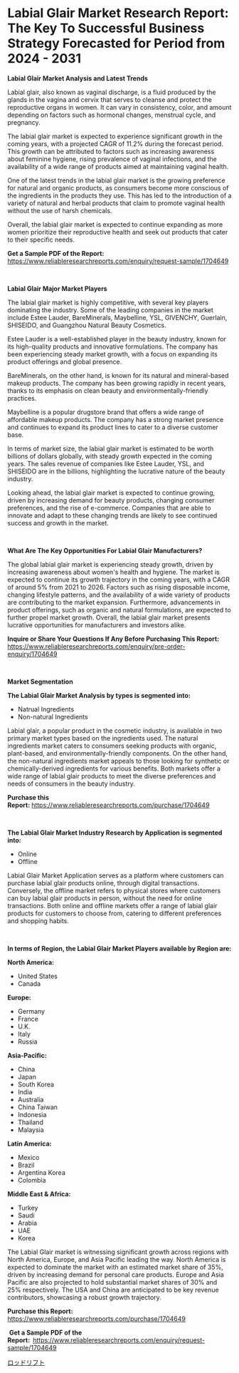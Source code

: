 <p><h1>Labial Glair Market Research Report: The Key To Successful Business Strategy Forecasted for Period from 2024 - 2031</h1></p><p><strong>Labial Glair Market Analysis and Latest Trends</strong></p>
<p><p>Labial glair, also known as vaginal discharge, is a fluid produced by the glands in the vagina and cervix that serves to cleanse and protect the reproductive organs in women. It can vary in consistency, color, and amount depending on factors such as hormonal changes, menstrual cycle, and pregnancy.</p><p>The labial glair market is expected to experience significant growth in the coming years, with a projected CAGR of 11.2% during the forecast period. This growth can be attributed to factors such as increasing awareness about feminine hygiene, rising prevalence of vaginal infections, and the availability of a wide range of products aimed at maintaining vaginal health.</p><p>One of the latest trends in the labial glair market is the growing preference for natural and organic products, as consumers become more conscious of the ingredients in the products they use. This has led to the introduction of a variety of natural and herbal products that claim to promote vaginal health without the use of harsh chemicals.</p><p>Overall, the labial glair market is expected to continue expanding as more women prioritize their reproductive health and seek out products that cater to their specific needs.</p></p>
<p><strong>Get a Sample PDF of the Report:&nbsp;</strong> <a href="https://www.reliableresearchreports.com/enquiry/request-sample/1704649">https://www.reliableresearchreports.com/enquiry/request-sample/1704649</a></p>
<p>&nbsp;</p>
<p><strong>Labial Glair Major Market Players</strong></p>
<p><p>The labial glair market is highly competitive, with several key players dominating the industry. Some of the leading companies in the market include Estee Lauder, BareMinerals, Maybelline, YSL, GIVENCHY, Guerlain, SHISEIDO, and Guangzhou Natural Beauty Cosmetics.</p><p>Estee Lauder is a well-established player in the beauty industry, known for its high-quality products and innovative formulations. The company has been experiencing steady market growth, with a focus on expanding its product offerings and global presence.</p><p>BareMinerals, on the other hand, is known for its natural and mineral-based makeup products. The company has been growing rapidly in recent years, thanks to its emphasis on clean beauty and environmentally-friendly practices.</p><p>Maybelline is a popular drugstore brand that offers a wide range of affordable makeup products. The company has a strong market presence and continues to expand its product lines to cater to a diverse customer base.</p><p>In terms of market size, the labial glair market is estimated to be worth billions of dollars globally, with steady growth expected in the coming years. The sales revenue of companies like Estee Lauder, YSL, and SHISEIDO are in the billions, highlighting the lucrative nature of the beauty industry.</p><p>Looking ahead, the labial glair market is expected to continue growing, driven by increasing demand for beauty products, changing consumer preferences, and the rise of e-commerce. Companies that are able to innovate and adapt to these changing trends are likely to see continued success and growth in the market.</p></p>
<p>&nbsp;</p>
<p><strong>What Are The Key Opportunities For Labial Glair Manufacturers?</strong></p>
<p><p>The global labial glair market is experiencing steady growth, driven by increasing awareness about women's health and hygiene. The market is expected to continue its growth trajectory in the coming years, with a CAGR of around 5% from 2021 to 2026. Factors such as rising disposable income, changing lifestyle patterns, and the availability of a wide variety of products are contributing to the market expansion. Furthermore, advancements in product offerings, such as organic and natural formulations, are expected to further propel market growth. Overall, the labial glair market presents lucrative opportunities for manufacturers and investors alike.</p></p>
<p><strong>Inquire or Share Your Questions If Any Before Purchasing This Report:</strong> <a href="https://www.reliableresearchreports.com/enquiry/pre-order-enquiry/1704649">https://www.reliableresearchreports.com/enquiry/pre-order-enquiry/1704649</a></p>
<p>&nbsp;</p>
<p><strong>Market Segmentation</strong></p>
<p><strong>The Labial Glair Market Analysis by types is segmented into:</strong></p>
<p><ul><li>Natrual Ingredients</li><li>Non-natural Ingredients</li></ul></p>
<p><p>Labial glair, a popular product in the cosmetic industry, is available in two primary market types based on the ingredients used. The natural ingredients market caters to consumers seeking products with organic, plant-based, and environmentally-friendly components. On the other hand, the non-natural ingredients market appeals to those looking for synthetic or chemically-derived ingredients for various benefits. Both markets offer a wide range of labial glair products to meet the diverse preferences and needs of consumers in the beauty industry.</p></p>
<p><strong>Purchase this Report:&nbsp;</strong><a href="https://www.reliableresearchreports.com/purchase/1704649">https://www.reliableresearchreports.com/purchase/1704649</a></p>
<p>&nbsp;</p>
<p><strong>The Labial Glair Market Industry Research by Application is segmented into:</strong></p>
<p><ul><li>Online</li><li>Offline</li></ul></p>
<p><p>Labial Glair Market Application serves as a platform where customers can purchase labial glair products online, through digital transactions. Conversely, the offline market refers to physical stores where customers can buy labial glair products in person, without the need for online transactions. Both online and offline markets offer a range of labial glair products for customers to choose from, catering to different preferences and shopping habits.</p></p>
<p>&nbsp;</p>
<p><strong>In terms of Region, the Labial Glair Market Players available by Region are:</strong></p>
<p>
    <p> <strong> North America: </strong>
        <ul>
            <li>United States</li>
            <li>Canada</li>
        </ul>
        </p> 
    <p> <strong> Europe: </strong>
        <ul>
            <li>Germany</li>
            <li>France</li>
            <li>U.K.</li>
            <li>Italy</li>
            <li>Russia</li>
        </ul>
        </p> 
    <p> <strong> Asia-Pacific: </strong>
        <ul>
            <li>China</li>
            <li>Japan</li>
            <li>South Korea</li>
            <li>India</li>
            <li>Australia</li>
            <li>China Taiwan</li>
            <li>Indonesia</li>
            <li>Thailand</li>
            <li>Malaysia</li>
        </ul>
        </p> 
    <p> <strong> Latin America: </strong>
        <ul>
            <li>Mexico</li>
            <li>Brazil</li>
            <li>Argentina Korea</li>
            <li>Colombia</li>
        </ul>
        </p> 
    <p> <strong> Middle East & Africa: </strong>
        <ul>
            <li>Turkey</li>
            <li>Saudi</li>
            <li>Arabia</li>
            <li>UAE</li>
            <li>Korea</li>
        </ul>
    </p>
    </p>
<p><p>The Labial Glair market is witnessing significant growth across regions with North America, Europe, and Asia Pacific leading the way. North America is expected to dominate the market with an estimated market share of 35%, driven by increasing demand for personal care products. Europe and Asia Pacific are also projected to hold substantial market shares of 30% and 25% respectively. The USA and China are anticipated to be key revenue contributors, showcasing a robust growth trajectory.</p></p>
<p><strong>Purchase this Report: </strong><a href="https://www.reliableresearchreports.com/purchase/1704649">https://www.reliableresearchreports.com/purchase/1704649</a></p>
<p>&nbsp;<strong>Get a Sample PDF of the Report:&nbsp;&nbsp;</strong><a href="https://www.reliableresearchreports.com/enquiry/request-sample/1704649">https://www.reliableresearchreports.com/enquiry/request-sample/1704649</a></p>
<p><strong></strong></p>
<p><p><a href="https://medium.com/@ryleebauch2023/%E3%83%AD%E3%83%83%E3%83%89%E3%83%AA%E3%83%95%E3%83%88%E5%B8%82%E5%A0%B4%E3%81%AF-%E5%B8%82%E5%A0%B4%E3%82%B7%E3%82%A7%E3%82%A2-%E3%82%B5%E3%82%A4%E3%82%BA-%E3%81%8A%E3%82%88%E3%81%B32031%E5%B9%B4%E3%81%BE%E3%81%A7%E3%81%AE%E4%BA%88%E6%B8%AC%E3%81%AB%E7%84%A6%E7%82%B9%E3%82%92%E5%BD%93%E3%81%A6%E3%81%A6%E3%81%84%E3%81%BE%E3%81%99-f022df0a1868">ロッドリフト</a></p></p>